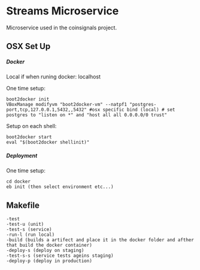 # Streams Microservice
Microservice used in the coinsignals project.

## OSX Set Up
##### Docker
Local if when runing docker: localhost

One time setup:

	boot2docker init
	VBoxManage modifyvm "boot2docker-vm" --natpf1 "postgres-port,tcp,127.0.0.1,5432,,5432" #osx specific bind (local) # set postgres to "listen on *" and "host all all 0.0.0.0/0 trust"

Setup on each shell:

	boot2docker start
	eval "$(boot2docker shellinit)"

##### Deployment
One time setup:
	
	cd docker
	eb init (then select environment etc...)

## Makefile
	-test 
	-test-u (unit)
	-test-s (service)
	-run-l (run local)
	-build (builds a artifect and place it in the docker folder and afther that build the docker container)
	-deploy-s (deploy on staging)
	-test-s-s (service tests ageins staging)
	-deploy-p (deploy in production)